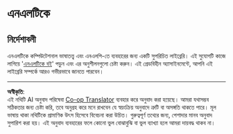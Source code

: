 <!--
CO_OP_TRANSLATOR_METADATA:
{
  "original_hash": "bf39bceb833cd628f224941dca8041df",
  "translation_date": "2025-08-29T22:28:48+00:00",
  "source_file": "6-NLP/4-Hotel-Reviews-1/assignment.md",
  "language_code": "bn"
}
-->
# এনএলটিকে

## নির্দেশাবলী

এনএলটিকে কম্পিউটেশনাল ভাষাতত্ত্ব এবং এনএলপি-তে ব্যবহারের জন্য একটি সুপরিচিত লাইব্রেরি। এই সুযোগটি কাজে লাগিয়ে '[এনএলটিকে বই](https://www.nltk.org/book/)' পড়ুন এবং এর অনুশীলনগুলো চেষ্টা করুন। এই গ্রেডবিহীন অ্যাসাইনমেন্টে, আপনি এই লাইব্রেরি সম্পর্কে আরও গভীরভাবে জানতে পারবেন।

---

**অস্বীকৃতি**:  
এই নথিটি AI অনুবাদ পরিষেবা [Co-op Translator](https://github.com/Azure/co-op-translator) ব্যবহার করে অনুবাদ করা হয়েছে। আমরা যথাসম্ভব সঠিকতার জন্য চেষ্টা করি, তবে অনুগ্রহ করে মনে রাখবেন যে স্বয়ংক্রিয় অনুবাদে ত্রুটি বা অসঙ্গতি থাকতে পারে। মূল ভাষায় থাকা নথিটিকে প্রামাণিক উৎস হিসেবে বিবেচনা করা উচিত। গুরুত্বপূর্ণ তথ্যের জন্য, পেশাদার মানব অনুবাদ সুপারিশ করা হয়। এই অনুবাদ ব্যবহারের ফলে কোনো ভুল বোঝাবুঝি বা ভুল ব্যাখ্যা হলে আমরা দায়বদ্ধ থাকব না।